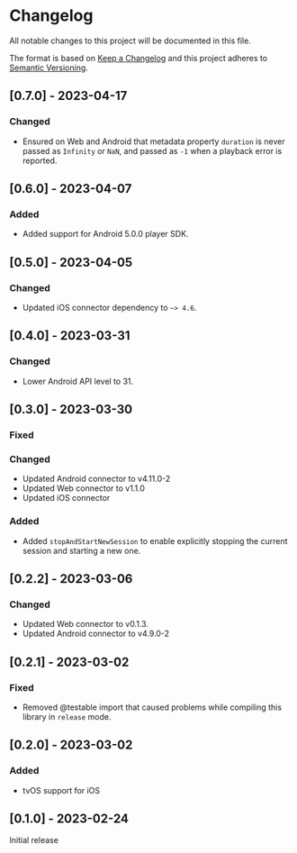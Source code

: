 # Changelog

All notable changes to this project will be documented in this file.

The format is based on [Keep a Changelog](http://keepachangelog.com/en/1.0.0/)
and this project adheres to [Semantic Versioning](http://semver.org/spec/v2.0.0.html).

## [0.7.0] - 2023-04-17

### Changed

- Ensured on Web and Android that metadata property `duration` is never passed as `Infinity` or `NaN`, and passed as `-1` when a playback error is reported.

## [0.6.0] - 2023-04-07

### Added

- Added support for Android 5.0.0 player SDK.

## [0.5.0] - 2023-04-05

### Changed

- Updated iOS connector dependency to `~> 4.6`.

## [0.4.0] - 2023-03-31

### Changed

- Lower Android API level to 31.

## [0.3.0] - 2023-03-30

### Fixed

### Changed

- Updated Android connector to v4.11.0-2
- Updated Web connector to v1.1.0
- Updated iOS connector

### Added

- Added `stopAndStartNewSession` to enable explicitly stopping the current session and starting a new one.

## [0.2.2] - 2023-03-06

### Changed

- Updated Web connector to v0.1.3.
- Updated Android connector to v4.9.0-2

## [0.2.1] - 2023-03-02

### Fixed

- Removed @testable import that caused problems while compiling this library in `release` mode.

## [0.2.0] - 2023-03-02

### Added

- tvOS support for iOS


## [0.1.0] - 2023-02-24

Initial release
